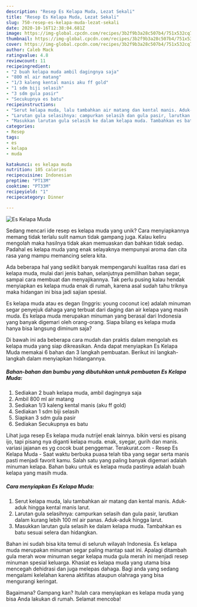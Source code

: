 ```yaml
---
description: "Resep Es Kelapa Muda, Lezat Sekali"
title: "Resep Es Kelapa Muda, Lezat Sekali"
slug: 750-resep-es-kelapa-muda-lezat-sekali
date: 2020-10-16T12:38:04.681Z
image: https://img-global.cpcdn.com/recipes/3b2f9b3a28c507b4/751x532cq70/es-kelapa-muda-foto-resep-utama.jpg
thumbnail: https://img-global.cpcdn.com/recipes/3b2f9b3a28c507b4/751x532cq70/es-kelapa-muda-foto-resep-utama.jpg
cover: https://img-global.cpcdn.com/recipes/3b2f9b3a28c507b4/751x532cq70/es-kelapa-muda-foto-resep-utama.jpg
author: Caleb Mack
ratingvalue: 4.8
reviewcount: 11
recipeingredient:
- "2 buah kelapa muda ambil dagingnya saja"
- "800 ml air matang"
- "1/3 kaleng kental manis aku ff gold"
- "1 sdm biji selasih"
- "3 sdm gula pasir"
- "Secukupnya es batu"
recipeinstructions:
- "Serut kelapa muda, lalu tambahkan air matang dan kental manis. Aduk-aduk hingga kental manis larut."
- "Larutan gula selasihnya: campurkan selasih dan gula pasir, larutkan dalam kurang lebih 100 ml air panas. Aduk-aduk hingga larut."
- "Masukkan larutan gula selasih ke dalam kelapa muda. Tambahkan es batu sesuai selera dan hidangkan."
categories:
- Resep
tags:
- es
- kelapa
- muda

katakunci: es kelapa muda 
nutrition: 105 calories
recipecuisine: Indonesian
preptime: "PT13M"
cooktime: "PT33M"
recipeyield: "1"
recipecategory: Dinner

---
```



![Es Kelapa Muda](https://img-global.cpcdn.com/recipes/3b2f9b3a28c507b4/751x532cq70/es-kelapa-muda-foto-resep-utama.jpg)

Sedang mencari ide resep es kelapa muda yang unik? Cara menyiapkannya memang tidak terlalu sulit namun tidak gampang juga. Kalau keliru mengolah maka hasilnya tidak akan memuaskan dan bahkan tidak sedap. Padahal es kelapa muda yang enak selayaknya mempunyai aroma dan cita rasa yang mampu memancing selera kita.

Ada beberapa hal yang sedikit banyak mempengaruhi kualitas rasa dari es kelapa muda, mulai dari jenis bahan, selanjutnya pemilihan bahan segar, sampai cara membuat dan menyajikannya. Tak perlu pusing kalau hendak menyiapkan es kelapa muda enak di rumah, karena asal sudah tahu triknya maka hidangan ini bisa jadi sajian spesial.

Es kelapa muda atau es degan (Inggris: young coconut ice) adalah minuman segar penyejuk dahaga yang terbuat dari daging dan air kelapa yang masih muda. Es kelapa muda merupakan minuman yang berasal dari Indonesia yang banyak digemari oleh orang-orang. Siapa bilang es kelapa muda hanya bisa langsung diminum saja?


Di bawah ini ada beberapa cara mudah dan praktis dalam mengolah es kelapa muda yang siap dikreasikan. Anda dapat menyiapkan Es Kelapa Muda memakai 6 bahan dan 3 langkah pembuatan. Berikut ini langkah-langkah dalam menyiapkan hidangannya.

<!--inarticleads1-->

##### Bahan-bahan dan bumbu yang dibutuhkan untuk pembuatan Es Kelapa Muda:

1. Sediakan 2 buah kelapa muda, ambil dagingnya saja
1. Ambil 800 ml air matang
1. Sediakan 1/3 kaleng kental manis (aku ff gold)
1. Sediakan 1 sdm biji selasih
1. Siapkan 3 sdm gula pasir
1. Sediakan Secukupnya es batu


Lihat juga resep Es kelapa muda nutrijel enak lainnya. bikin versi es pisang ijo, tapi pisang nya diganti kelapa muda. enak, syegar, gurih dan manis. variasi jajanan es yg cocok buat penggemar. Terakurat.com - Resep Es Kelapa Muda - Saat waktu berbuka puasa telah tiba yang segar serta manis pasti menjadi favorit kamu. Salah satu yang paling banyak digemari adalah minuman kelapa. Bahan baku untuk es kelapa muda pastinya adalah buah kelapa yang masih muda. 

<!--inarticleads2-->

##### Cara menyiapkan Es Kelapa Muda:

1. Serut kelapa muda, lalu tambahkan air matang dan kental manis. Aduk-aduk hingga kental manis larut.
1. Larutan gula selasihnya: campurkan selasih dan gula pasir, larutkan dalam kurang lebih 100 ml air panas. Aduk-aduk hingga larut.
1. Masukkan larutan gula selasih ke dalam kelapa muda. Tambahkan es batu sesuai selera dan hidangkan.


Bahan ini sudah bisa kita temui di seluruh wilayah Indonesia. Es kelapa muda merupakan minuman segar paling mantap saat ini. Apalagi ditambah gula merah wow minuman segar kelapa muda gula merah ini menjadi resep minuman spesial keluarga. Khasiat es kelapa muda yang utama bisa mencegah dehidrasi dan juga melepas dahaga. Bagi anda yang sedang mengalami kelelahan karena aktifitas ataupun olahraga yang bisa mengurangi keringat. 

Bagaimana? Gampang kan? Itulah cara menyiapkan es kelapa muda yang bisa Anda lakukan di rumah. Selamat mencoba!
